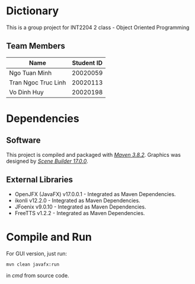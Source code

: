# Dictionary

This is a group project for INT2204 2 class - Object Oriented Programming

## Team Members

| Name                | Student ID |
| ------------------- | ---------- |
| Ngo Tuan Minh       | 20020059   |
| Tran Ngoc Truc Linh | 20020113   |
| Vo Dinh Huy         | 20020198   |

# Dependencies

## Software

This project is compiled and packaged with [_Maven 3.8.2_](https://maven.apache.org/download.cgi "apache-maven-3.8.2"). Graphics was designed by [_Scene Builder 17.0.0_](https://gluonhq.com/products/scene-builder/#download).

## External Libraries

- OpenJFX (JavaFX) v17.0.0.1 - Integrated as Maven Dependencies.
- ikonli v12.2.0 - Integrated as Maven Dependencies.
- JFoenix v9.0.10 - Integrated as Maven Dependencies.
- FreeTTS v1.2.2 - Integrated as Maven Dependencies.

# Compile and Run

For GUI version, just run:

```
mvn clean javafx:run
```

in _cmd_ from source code.
